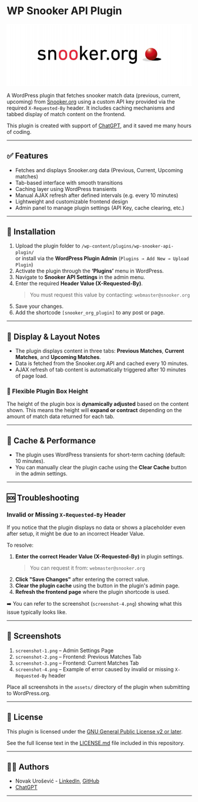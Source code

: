 # WP Snooker API Plugin

![WP Snooker API Plugin](assets/banner-772x250.png)

A WordPress plugin that fetches snooker match data (previous, current, upcoming) from [Snooker.org](https://www.snooker.org) using a custom API key provided via the required `X-Requested-By` header. It includes caching mechanisms and tabbed display of match content on the frontend.

This plugin is created with support of [ChatGPT](https://github.com/openai), and it saved me many hours of coding.


---

## ✅ Features

- Fetches and displays Snooker.org data (Previous, Current, Upcoming matches)
- Tab-based interface with smooth transitions
- Caching layer using WordPress transients
- Manual AJAX refresh after defined intervals (e.g. every 10 minutes)
- Lightweight and customizable frontend design
- Admin panel to manage plugin settings (API Key, cache clearing, etc.)

---

## 🧰 Installation

1. Upload the plugin folder to `/wp-content/plugins/wp-snooker-api-plugin/`  
   or install via the **WordPress Plugin Admin** (`Plugins → Add New → Upload Plugin`)
2. Activate the plugin through the **‘Plugins’** menu in WordPress.
3. Navigate to **Snooker API Settings** in the admin menu.
4. Enter the required **Header Value (X-Requested-By)**.  
   > You must request this value by contacting: `webmaster@snooker.org`
5. Save your changes.
6. Add the shortcode `[snooker_org_plugin]` to any post or page.

---

## 🧩 Display & Layout Notes

- The plugin displays content in three tabs: **Previous Matches**, **Current Matches**, and **Upcoming Matches**.
- Data is fetched from the Snooker.org API and cached every 10 minutes.
- AJAX refresh of tab content is automatically triggered after 10 minutes of page load.

### 🧱 Flexible Plugin Box Height

The height of the plugin box is **dynamically adjusted** based on the content shown. This means the height will **expand or contract** depending on the amount of match data returned for each tab.

---

## 🔄 Cache & Performance

- The plugin uses WordPress transients for short-term caching (default: 10 minutes).
- You can manually clear the plugin cache using the **Clear Cache** button in the admin settings.

---

## 🆘 Troubleshooting

### Invalid or Missing `X-Requested-By` Header

If you notice that the plugin displays no data or shows a placeholder even after setup, it might be due to an incorrect Header Value.

To resolve:

1. **Enter the correct Header Value (X-Requested-By)** in plugin settings.  
   > You can request it from: `webmaster@snooker.org`
2. **Click "Save Changes"** after entering the correct value.
3. **Clear the plugin cache** using the button in the plugin's admin page.
4. **Refresh the frontend page** where the plugin shortcode is used.

➡️ You can refer to the screenshot (`screenshot-4.png`) showing what this issue typically looks like.

---

## 📸 Screenshots

1. `screenshot-1.png` – Admin Settings Page
2. `screenshot-2.png` – Frontend: Previous Matches Tab
3. `screenshot-3.png` – Frontend: Current Matches Tab
4. `screenshot-4.png` – Example of error caused by invalid or missing `X-Requested-By` header

Place all screenshots in the `assets/` directory of the plugin when submitting to WordPress.org.

---

## 📄 License

This plugin is licensed under the [GNU General Public License v2 or later](https://www.gnu.org/licenses/gpl-2.0.html).

See the full license text in the [LICENSE.md](LICENSE.md) file included in this repository.

---

## 🧑‍💻 Authors


- Novak Urošević - [LinkedIn](https://www.linkedin.com/in/novak-urosevic/), [GitHub](https://github.com/novakurosevic)
- [ChatGPT](https://github.com/openai)

---

